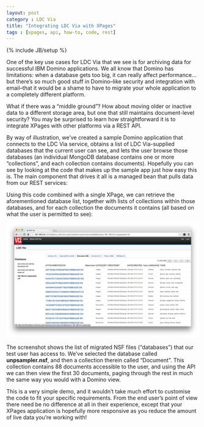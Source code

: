 ```yaml
---
layout: post
category : LDC Via
title: "Integrating LDC Via with XPages"
tags : [xpages, api, how-to, code, rest]
---
```

{% include JB/setup %}

One of the key use cases for LDC Via that we see is for archiving data for successful IBM Domino applications. We all know that Domino has limitations: when a database gets too big, it can really affect performance… but there’s so much good stuff in Domino–like security and integration with email–that it would be a shame to have to migrate your whole application to a completely different platform.

What if there was a “middle ground”? How about moving older or inactive data to a different storage area, but one that still maintains document-level security? You may be surprised to learn how straightforward it is to integrate XPages with other platforms via a REST API.

By way of illustration, we’ve created a sample Domino application that connects to the LDC Via service, obtains a list of LDC Via-supplied databases that the current user can see, and lets the user browse those databases (an individual MongoDB database contains one or more “collections”, and each collection contains documents). Hopefully you can see by looking at the code that makes up the sample app just how easy this is. The main component that drives it all is a managed bean that pulls data from our REST services:

<script src="https://gist.github.com/whitemx/9ec7fafec207e66fd392.js"></script>

Using this code combined with a single XPage, we can retrieve the aforementioned database list, together with lists of collections within those databases, and for each collection the documents it contains (all based on what the user is permitted to see):

<script src="https://gist.github.com/whitemx/a23a13a6a495029437af.js"></script>

![LDC Via database list screenshot](/assets/LDCViaXPagesDemo.png)

The screenshot shows the list of migrated NSF files (“databases”) that our test user has access to. We’ve selected the database called **unpsampler.nsf**, and then a collection therein called “Document”. This collection contains 88 documents accessible to the user, and using the API we can then view the first 30 documents, paging through the rest in much the same way you would with a Domino view.

This is a very simple demo, and it wouldn’t take much effort to customise the code to fit your specific requirements. From the end user’s point of view there need be no difference at all in their experience, except that your XPages application is hopefully more responsive as you reduce the amount of live data you’re working with!

